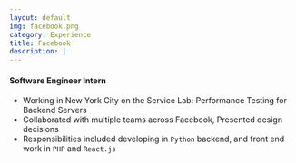 ```yaml
---
layout: default
img: facebook.png
category: Experience
title: Facebook
description: |
---
```


#### Software Engineer Intern

* Working in New York City on the Service Lab: Performance Testing for Backend Servers
* Collaborated with multiple teams across Facebook, Presented design decisions
* Responsibilities included developing in `Python` backend, and front end work in `PHP` and `React.js`
